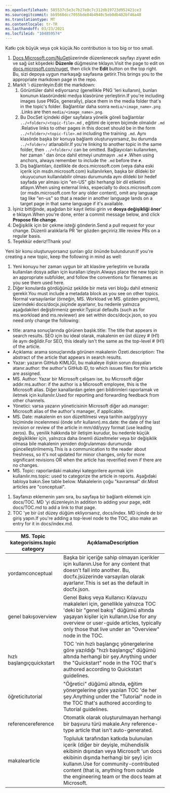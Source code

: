 ```yaml
---
ms.openlocfilehash: 585537c5e3c7b27e0c7c312db19723d952421ce3
ms.sourcegitcommit: bb9560dcc7055bde84b4940c5eb0db402bf46a48
ms.translationtype: MT
ms.contentlocale: tr-TR
ms.lasthandoff: 03/23/2021
ms.locfileid: "104859574"
---
```

<span data-ttu-id="72898-101">Katkı çok büyük veya çok küçük.</span><span class="sxs-lookup"><span data-stu-id="72898-101">No contribution is too big or too small.</span></span>

1. <span data-ttu-id="72898-102">[Docs.Microsoft.com/NuGet](https://docs.microsoft.com/nuget/)üzerinde düzenlenecek sayfayı ziyaret edin ve sağ üst köşedeki **Düzenle** düğmesine tıklayın.</span><span class="sxs-lookup"><span data-stu-id="72898-102">Visit the page to edit on [docs.microsoft.com/nuget](https://docs.microsoft.com/nuget/), then click the **Edit** button on the top right.</span></span> <span data-ttu-id="72898-103">Bu, sizi depoya uygun markaşağı sayfasına getirir.</span><span class="sxs-lookup"><span data-stu-id="72898-103">This brings you to the appropriate markdown page in the repo.</span></span>
1. <span data-ttu-id="72898-104">Marklt 'ı düzenleyin:</span><span class="sxs-lookup"><span data-stu-id="72898-104">Edit the markdown:</span></span>
    1. <span data-ttu-id="72898-105">Görüntüler dahil ediyorsanız (genellikle PNG 'leri kullanın), bunları konunun klasöründeki medya klasörüne yerleştirin.</span><span class="sxs-lookup"><span data-stu-id="72898-105">If you're including images (use PNGs, generally), place them in the media folder that's in the topic's folder.</span></span> <span data-ttu-id="72898-106">Bağlantılar daha sonra `media/<image_name>.png` .</span><span class="sxs-lookup"><span data-stu-id="72898-106">Links are then `media/<image_name>.png`.</span></span>
    1. <span data-ttu-id="72898-107">Bu DocSet içindeki diğer sayfalara yönelik göreli bağlantılar `../<folder>/<topic-file>.md` , eğitimi de içeren biçimde olmalıdır `.md` .</span><span class="sxs-lookup"><span data-stu-id="72898-107">Relative links to other pages in this docset should be in the form `../<folder>/<topic-file>.md` including the training `.md`.</span></span> <span data-ttu-id="72898-108">Aynı klasörde başka bir konuya bağlantı oluşturuyorsanız, bu durumda `../<folder>/` atlanabilir.</span><span class="sxs-lookup"><span data-stu-id="72898-108">If you're linking to another topic in the same folder, then `../<folder>/` can be omitted.</span></span> <span data-ttu-id="72898-109">Bağlayıcıları kullanırken, her zaman ' dan önce dahil etmeyi unutmayın `.md` `#` .</span><span class="sxs-lookup"><span data-stu-id="72898-109">When using anchors, always remember to include the `.md` before the `#`.</span></span>
    1. <span data-ttu-id="72898-110">Dış bağlantıları, özellikle de docs.microsoft.com (veya daha eski içerik için msdn.microsoft.com) kullanılırken, başka bir dildeki bir okuyucunun kullanılabilir olması durumunda aynı dildeki bir hedef sayfada yer alması için "en-US" gibi herhangi bir dil etiketini atlayın.</span><span class="sxs-lookup"><span data-stu-id="72898-110">When using external links, especially to docs.microsoft.com (or msdn.microsoft.com for any older content), omit any language tag like "en-us" so that a reader in another language lands on a target page in that same language if it's available.</span></span>
1. <span data-ttu-id="72898-111">İşiniz bittiğinde, aşağıdan bir kayıt iletisi girin ve **dosya değişikliği öner**' e tıklayın.</span><span class="sxs-lookup"><span data-stu-id="72898-111">When you're done, enter a commit message below, and click **Propose file change**.</span></span>
1. <span data-ttu-id="72898-112">Değişiklik için bir çekme isteği gönderin.</span><span class="sxs-lookup"><span data-stu-id="72898-112">Send a pull request for your change.</span></span> <span data-ttu-id="72898-113">Düzenli aralıklarla PR 'ler gözden geçiririz.</span><span class="sxs-lookup"><span data-stu-id="72898-113">We review PRs on a regular basis.</span></span>
1. <span data-ttu-id="72898-114">Teşekkür ederiz!</span><span class="sxs-lookup"><span data-stu-id="72898-114">Thank you!</span></span>

<span data-ttu-id="72898-115">Yeni bir konu oluşturuyorsanız şunları göz önünde bulundurun:</span><span class="sxs-lookup"><span data-stu-id="72898-115">If you're creating a new topic, keep the following in mind as well:</span></span>

1. <span data-ttu-id="72898-116">Yeni konuyu her zaman uygun bir alt klasöre yerleştirin ve burada kullanılan dosya adları için kuralları izleyin.</span><span class="sxs-lookup"><span data-stu-id="72898-116">Always place the new topic in an appropriate subfolder, and follow the conventions for filenames as you see them used here.</span></span>
1. <span data-ttu-id="72898-117">Diğer konularda gördüğünüz şekilde bir meta veri bloğu dahil etmeniz gerekir.</span><span class="sxs-lookup"><span data-stu-id="72898-117">You must include a metadata block as you see on other topics.</span></span> <span data-ttu-id="72898-118">Normal varsayılanlar (örneğin, MS. Workload ve MS. gözden geçireni), üzerindeki docs/docjx.jsiçinde ayarlanır, bu nedenle yalnızca aşağıdakileri değiştirmeniz gerekir:</span><span class="sxs-lookup"><span data-stu-id="72898-118">Typical defaults (such as for ms.workload and ms.reviewer) are set within docs/docjx.json, so you need only change the following:</span></span>

  - <span data-ttu-id="72898-119">title: arama sonuçlarında görünen başlık.</span><span class="sxs-lookup"><span data-stu-id="72898-119">title: The title that appears in search results.</span></span> <span data-ttu-id="72898-120">SEO için bu ideal olarak, makalenin en üst düzey # (H1) ile aynı değildir.</span><span class="sxs-lookup"><span data-stu-id="72898-120">For SEO, this ideally isn't the same as the top-level # (H1) of the article.</span></span>
  - <span data-ttu-id="72898-121">Açıklama: arama sonuçlarında görünen makalenin Özeti.</span><span class="sxs-lookup"><span data-stu-id="72898-121">description: The abstract of the article that appears in search results.</span></span>
  - <span data-ttu-id="72898-122">Yazar: yazarın GitHub KIMLIĞI, bu makaleye ilişkin sorun dosyaları atanır.</span><span class="sxs-lookup"><span data-stu-id="72898-122">author: the author's GitHub ID, to which issues files for this article are assigned.</span></span>
  - <span data-ttu-id="72898-123">MS. Author: Yazar bir Microsoft çalışanı ise, bu Microsoft diğer addır.</span><span class="sxs-lookup"><span data-stu-id="72898-123">ms.author: if the author is a Microsoft employee, this is the Microsoft alias.</span></span> <span data-ttu-id="72898-124">Diğer kanallardan gelen geri bildirimleri raporlamak ve iletmek için kullanılır.</span><span class="sxs-lookup"><span data-stu-id="72898-124">Used for reporting and forwarding feedback from other channels.</span></span>
  - <span data-ttu-id="72898-125">Yönetici: varsa yazarın yöneticisinin Microsoft diğer adı.</span><span class="sxs-lookup"><span data-stu-id="72898-125">manager: Microsoft alias of the author's manager, if applicable.</span></span>
  - <span data-ttu-id="72898-126">MS. Date: makalenin en son düzeltilmesi veya tarihin aa/gg/yyyy biçiminde incelenmesi (önde sıfır kullanın).</span><span class="sxs-lookup"><span data-stu-id="72898-126">ms.date: the date of the last revision or review of the article in mm/dd/yyyy format (use leading zeros).</span></span> <span data-ttu-id="72898-127">Bu, yenilik hakkında bir iletişim kurudur, bu nedenle küçük değişiklikler için, yalnızca daha önemli düzeltmeler veya bir değişiklik olmasa bile makalenin yeniden doğrulanması durumunda güncelleştirilmemiş.</span><span class="sxs-lookup"><span data-stu-id="72898-127">This is a communication to the reader about freshness, so it's not updated for minor changes, only for more significant revisions OR when the article has reverified even if there are no changes.</span></span>
  - <span data-ttu-id="72898-128">MS. Topic: raporlardaki makaleyi kategorilere ayırmak için kullanılır.</span><span class="sxs-lookup"><span data-stu-id="72898-128">ms.topic: used to categorize the article in reports.</span></span> <span data-ttu-id="72898-129">Aşağıdaki tabloya bakın.</span><span class="sxs-lookup"><span data-stu-id="72898-129">See table below.</span></span> <span data-ttu-id="72898-130">Makalelerin çoğu "kavramsal" dir.</span><span class="sxs-lookup"><span data-stu-id="72898-130">Most articles are "conceptual".</span></span> 
1. <span data-ttu-id="72898-131">Sayfanızı eklemenin yanı sıra, bu sayfaya bir bağlantı eklemek için docs/TOC. MD 'yi düzenleyin.</span><span class="sxs-lookup"><span data-stu-id="72898-131">In addition to adding your page, edit docs/TOC.md to add a link to that page.</span></span>
1. <span data-ttu-id="72898-132">TOC 'ye bir üst düzey düğüm ekliyorsanız, docs/index. MD içinde de bir giriş yapın.</span><span class="sxs-lookup"><span data-stu-id="72898-132">If you're adding a top-level node to the TOC, also make an entry for it in docs/index.md.</span></span>

| <span data-ttu-id="72898-133">MS. Topic kategorisi</span><span class="sxs-lookup"><span data-stu-id="72898-133">ms.topic category</span></span> | <span data-ttu-id="72898-134">Açıklama</span><span class="sxs-lookup"><span data-stu-id="72898-134">Description</span></span> |
| --- | --- |
| <span data-ttu-id="72898-135">yordam</span><span class="sxs-lookup"><span data-stu-id="72898-135">conceptual</span></span> | <span data-ttu-id="72898-136">Başka bir içeriğe sahip olmayan içerikler için kullanın.</span><span class="sxs-lookup"><span data-stu-id="72898-136">Use for any content that doesn't fall into another.</span></span> <span data-ttu-id="72898-137">Bu, docfx.jsüzerinde varsayılan olarak ayarlanır.</span><span class="sxs-lookup"><span data-stu-id="72898-137">This is set as the default in docfx.json.</span></span> |
| <span data-ttu-id="72898-138">genel bakış</span><span class="sxs-lookup"><span data-stu-id="72898-138">overview</span></span> | <span data-ttu-id="72898-139">Genel Bakış veya Kullanıcı Kılavuzu makaleleri için, genellikle yalnızca TOC 'deki bir "genel bakış" düğümü altında yaşayan kişiler için kullanın.</span><span class="sxs-lookup"><span data-stu-id="72898-139">Use for any overview or user-guide articles, typically only those that live under an "Overview" node in the TOC.</span></span> |
| <span data-ttu-id="72898-140">hızlı başlangıç</span><span class="sxs-lookup"><span data-stu-id="72898-140">quickstart</span></span> | <span data-ttu-id="72898-141">TOC 'nin hızlı başlangıç yönergelerine göre yazıldığı "hızlı başlangıç" düğümü altında herhangi bir şey.</span><span class="sxs-lookup"><span data-stu-id="72898-141">Anything under the "Quickstart" node in the TOC that's authored according to Quickstart guidelines.</span></span> |
| <span data-ttu-id="72898-142">öğretici</span><span class="sxs-lookup"><span data-stu-id="72898-142">tutorial</span></span> | <span data-ttu-id="72898-143">"Öğretici" düğümü altında, eğitim yönergelerine göre yazılan TOC 'de her şey.</span><span class="sxs-lookup"><span data-stu-id="72898-143">Anything under the "Tutorial" node in the TOC that's authored according to Tutorial guidelines.</span></span> |
| <span data-ttu-id="72898-144">reference</span><span class="sxs-lookup"><span data-stu-id="72898-144">reference</span></span> | <span data-ttu-id="72898-145">Otomatik olarak oluşturulmayan herhangi bir başvuru türü makale.</span><span class="sxs-lookup"><span data-stu-id="72898-145">Any reference-type article that isn't auto-generated.</span></span> |
| <span data-ttu-id="72898-146">makale</span><span class="sxs-lookup"><span data-stu-id="72898-146">article</span></span> | <span data-ttu-id="72898-147">Topluluk tarafından katkıda bulunulan içerik (diğer bir deyişle, mühendislik ekibinin dışından veya Microsoft 'un docs ekibinin dışında herhangi bir şey) için kullanın.</span><span class="sxs-lookup"><span data-stu-id="72898-147">Use for community-contributed content (that is, anything from outside the engineering team or the docs team at Microsoft.</span></span> |
